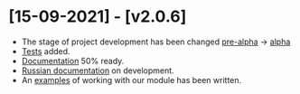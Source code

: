 # [15-09-2021] - [v2.0.6]
- The stage of project development has been changed [pre-alpha](https://en.wikipedia.org/wiki/Software_release_life_cycle#:~:text=Pre-alpha%20refers%20to%20all,types%20of%20pre-alpha%20versions.) -> [alpha](https://en.wikipedia.org/wiki/Software_release_life_cycle#:~:text=alpha%20refers%20to%20all,types%20of%20alpha%20versions.)
- [Tests](https://github.com/Animatea/python-multibar/tree/master/tests) added.
- [Documentation](https://app.gitbook.com/@denys111/s/python-multibar/) 50% ready.
- [Russian documentation](https://github.com/Animatea/python-multibar/tree/master/documentation/ru_RU) on development.
- An [examples](https://github.com/Animatea/python-multibar/tree/master/examples) of working with our module has been written.

